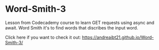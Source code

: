 # Word-Smith-3
Lesson from Codecademy course to learn GET requests using async and await.
Word Smith it's to find words that discribes the input word.

Click here if you want to check it out: https://andreaibt21.github.io/Word-Smith-3/
